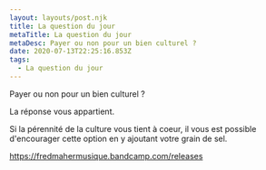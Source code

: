 ```yaml
---
layout: layouts/post.njk
title: La question du jour
metaTitle: La question du jour
metaDesc: Payer ou non pour un bien culturel ?
date: 2020-07-13T22:25:16.853Z
tags:
  - La question du jour
---
```

Payer ou non pour un bien culturel ? 

La réponse vous appartient.

Si la pérennité de la culture vous tient à coeur, il vous est possible d'encourager cette option en y ajoutant votre grain de sel.

 <!--StartFragment-->

<https://fredmahermusique.bandcamp.com/releases>

<!--EndFragment-->